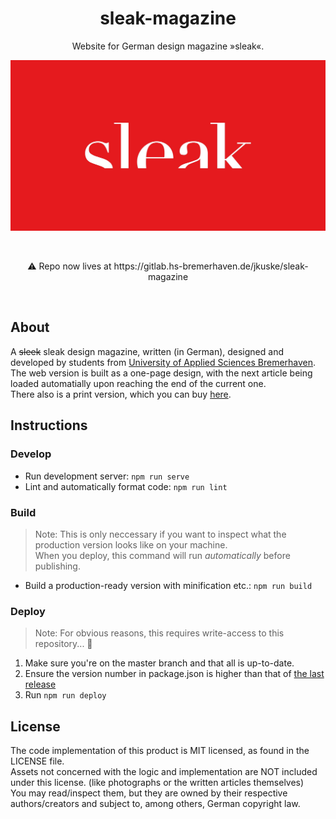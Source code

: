 
<h1 align="center">sleak-magazine</h1>

<p align="center">Website for German design magazine »sleak«.</p>

<p align="center"><a href="https://dmp-magazin.de"><img alt="sleak logo on red background" src="./static/sleak.jpg" width="550"></a></p>

<br>

<p align="center">⚠️ Repo now lives at https://gitlab.hs-bremerhaven.de/jkuske/sleak-magazine</p>

<br>

## About

A ~~sleek~~ sleak design magazine, written (in German), designed and developed by students from [University of Applied Sciences Bremerhaven](https://www.hs-bremerhaven.de/start/).  
The web version is built as a one-page design, with the next article being loaded automatially upon reaching the end of the current one.  
There also is a print version, which you can buy [here](https://dmp-magazin.de/print).

## Instructions

### Develop

- Run development server: `npm run serve`
- Lint and automatically format code: `npm run lint`

### Build

> Note: This is only neccessary if you want to inspect what the production version looks like on your machine.  
>  When you deploy, this command will run _automatically_ before publishing.

- Build a production-ready version with minification etc.: `npm run build`

### Deploy

> Note: For obvious reasons, this requires write-access to this repository... 🔐

1. Make sure you're on the master branch and that all is up-to-date.
2. Ensure the version number in package.json is higher than that of [the last release](https://github.com/jonaskuske/sleak-magazine/releases)
3. Run `npm run deploy`

## License

The code implementation of this product is MIT licensed, as found in the LICENSE file.  
Assets not concerned with the logic and implementation are NOT included under this license. (like photographs or the written articles themselves)  
You may read/inspect them, but they are owned by their respective authors/creators and subject to, among others, German copyright law.
